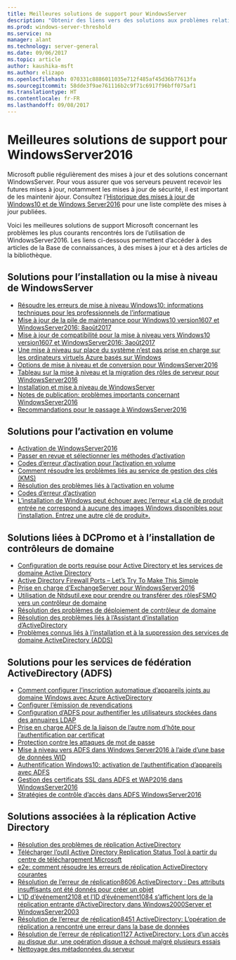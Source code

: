 ```yaml
---
title: Meilleures solutions de support pour WindowsServer
description: "Obtenir des liens vers des solutions aux problèmes relatifs à WindowsServer"
ms.prod: windows-server-threshold
ms.service: na
manager: alant
ms.technology: server-general
ms.date: 09/06/2017
ms.topic: article
author: kaushika-msft
ms.author: elizapo
ms.openlocfilehash: 070331c8886011035e712f485af45d36b77613fa
ms.sourcegitcommit: 58dde3f9ae761116b2c9f71c6917f96bff075af1
ms.translationtype: HT
ms.contentlocale: fr-FR
ms.lasthandoff: 09/08/2017
---
```

# <a name="top-support-solutions-for-windows-server-2016"></a>Meilleures solutions de support pour WindowsServer2016

Microsoft publie régulièrement des mises à jour et des solutions concernant WindowsServer. Pour vous assurer que vos serveurs peuvent recevoir les futures mises à jour, notamment les mises à jour de sécurité, il est important de les maintenir àjour. Consultez l’[Historique des mises à jour de Windows10 et de Windows Server2016](https://support.microsoft.com/en-us/help/4000825/windows-10-windows-server-2016-update-history) pour une liste complète des mises à jour publiées.

Voici les meilleures solutions de support Microsoft concernant les problèmes les plus courants rencontrés lors de l’utilisation de WindowsServer2016. Les liens ci-dessous permettent d’accéder à des articles de la Base de connaissances, à des mises à jour et à des articles de la bibliothèque.

## <a name="solutions-for-installing-or-upgrading-windows-server"></a>Solutions pour l’installation ou la mise à niveau de WindowsServer

- [Résoudre les erreurs de mise à niveau Windows10: informations techniques pour les professionnels de l’informatique](\windows\deployment\upgrade\resolve-windows-10-upgrade-errors)
- [Mise à jour de la pile de maintenance pour Windows10 version1607 et WindowsServer2016: 8août2017](https://support.microsoft.com/en-US/help/4035631)
- [Mise à jour de compatibilité pour la mise à niveau vers Windows10 version1607 et WindowsServer2016: 3août2017](https://support.microsoft.com/en-US/help/4033524)
- [Une mise à niveau sur place du système n’est pas prise en charge sur les ordinateurs virtuels Azure basés sur Windows](https://support.microsoft.com/en-US/help/4014997)
- [Options de mise à niveau et de conversion pour WindowsServer2016](..\get-started\supported-upgrade-paths.md)
- [Tableau sur la mise à niveau et la migration des rôles de serveur pour WindowsServer2016](..\get-started\server-role-upgradeability-table.md)
- [Installation et mise à niveau de WindowsServer](..\get-started\installation-and-upgrade.md)
- [Notes de publication: problèmes importants concernant WindowsServer2016](..\get-started\windows-server-2016-ga-release-notes.md)
- [Recommandations pour le passage à WindowsServer2016](..\get-started\recommendations-moving-to-server2016.md)

## <a name="solutions-for-volume-activation"></a>Solutions pour l’activation en volume
- [Activation de WindowsServer2016](../get-started/server-2016-activation.md)
- [Passer en revue et sélectionner les méthodes d’activation](https://technet.microsoft.com/library/jj134256(ws.11).aspx)
- [Codes d’erreur d’activation pour l’activation en volume](https://technet.microsoft.com/library/dn502528.aspx)
- [Comment résoudre les problèmes liés au service de gestion des clés (KMS)](https://technet.microsoft.com/library/ee939272.aspx)
- [Résolution des problèmes liés à l’activation en volume](https://technet.microsoft.com/library/ff793439.aspx)
- [Codes d’erreur d’activation](https://technet.microsoft.com/library/ff793399.aspx)
- [L’installation de Windows peut échouer avec l’erreur «La clé de produit entrée ne correspond à aucune des images Windows disponibles pour l’installation. Entrez une autre clé de produit».](https://support.microsoft.com/help/2796988/windows-8-or-windows-server-2012-installation-may-fail-with-error-mess)

## <a name="solutions-related-to-dcpromo-and-installing-domain-controllers"></a>Solutions liées à DCPromo et à l’installation de contrôleurs de domaine
- [Configuration de ports requise pour Active Directory et les services de domaine Active Directory](https://technet.microsoft.com/library/dd772723(v=ws.10).aspx)
- [Active Directory Firewall Ports – Let’s Try To Make This Simple](http://blogs.msmvps.com/acefekay/2011/11/01/active-directory-firewall-ports-let-s-try-to-make-this-simple/)
- [Prise en charge d’ExchangeServer pour WindowsServer2016](https://technet.microsoft.com/library/ff728623(v=exchg.150).aspx)
- [Utilisation de Ntdsutil.exe pour prendre ou transférer des rôlesFSMO vers un contrôleur de domaine](http://support.microsoft.com/kb/255504)
- [Résolution des problèmes de déploiement de contrôleur de domaine](../identity/ad-ds/deploy/troubleshooting-domain-controller-deployment.md)
- [Résolution des problèmes liés à l’Assistant d’installation d’ActiveDirectory](https://msdn.microsoft.com/library/bb727058.aspx)
- [Problèmes connus liés à l’installation et à la suppression des services de domaine ActiveDirectory (ADDS)](https://technet.microsoft.com/library/cc754463(v=ws.10).aspx)

## <a name="solutions-for-active-directory-federation-services-ad-fs"></a>Solutions pour les services de fédération ActiveDirectory (ADFS)
- [Comment configurer l’inscription automatique d’appareils joints au domaine Windows avec Azure ActiveDirectory](/azure/active-directory/active-directory-conditional-access-automatic-device-registration-setup)
- [Configurer l’émission de revendications](/azure/active-directory/device-management-hybrid-azuread-joined-devices-setup#step-2-setup-issuance-of-claims)
- [Configuration d’ADFS pour authentifier les utilisateurs stockées dans des annuaires LDAP](../identity/ad-fs/operations/configure-ad-fs-to-authenticate-users-stored-in-ldap-directories.md)
- [Prise en charge ADFS de la liaison de l’autre nom d’hôte pour l’authentification par certificat](../identity/ad-fs/operations/ad-fs-support-for-alternate-hostname-binding-for-certificate-authentication.md)
- [Protection contre les attaques de mot de passe](https://blogs.technet.microsoft.com/tspring/2017/01/20/federated-to-microsoft-cloud-and-account-lockouts/)
- [Mise à niveau vers ADFS dans Windows Server2016 à l’aide d’une base de données WID](../identity/ad-fs/deployment/upgrading-to-ad-fs-in-windows-server-2016.md)
- [Authentification Windows10: activation de l’authentification d’appareils avec ADFS](../identity/ad-fs/operations/configure-device-based-conditional-access-on-premises.md)
- [Gestion des certificats SSL dans ADFS et WAP2016 dans WindowsServer2016](../identity/ad-fs/operations/manage-ssl-certificates-ad-fs-wap-2016.md)
- [Stratégies de contrôle d’accès dans ADFS WindowsServer2016](../identity/ad-fs/operations/access-control-policies-in-ad-fs.md)

## <a name="solutions-related-to-active-directory-replication"></a>Solutions associées à la réplication Active Directory

- [Résolution des problèmes de réplication ActiveDirectory](../identity/ad-ds/manage/troubleshoot/troubleshooting-active-directory-replication-problems.md)
- [Télécharger l’outil Active Directory Replication Status Tool à partir du centre de téléchargement Microsoft](http://www.microsoft.com/en-in/download/details.aspx?id=30005)
- [e2e: comment résoudre les erreurs de réplication ActiveDirectory courantes](http://support.microsoft.com/kb/3108513)
- [Résolution de l’erreur de réplication8606 ActiveDirectory : Des attributs insuffisants ont été donnés pour créer un objet](http://support.microsoft.com/kb/2028495)
- [L’ID d’événement2108 et l’ID d’événement1084 s’affichent lors de la réplication entrante d’ActiveDirectory dans Windows2000Server et WindowsServer2003](http://support.microsoft.com/kb/837932)
- [Résolution de l’erreur de réplication8451 ActiveDirectory: L’opération de réplication a rencontré une erreur dans la base de données](http://support.microsoft.com/kb/2645996)
- [Résolution de l’erreur de réplication1127 ActiveDirectory: Lors d’un accès au disque dur, une opération disque a échoué malgré plusieurs essais](http://support.microsoft.com/kb/2025726)
- [Nettoyage des métadonnées du serveur](https://technet.microsoft.com/en-us/library/cc816907.aspx)